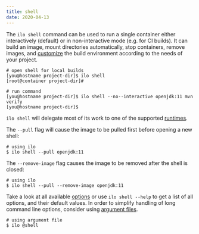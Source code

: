 ```yaml
---
title: shell
date: 2020-04-13
---
```


The `ilo shell` command can be used to run a single container either interactively (default) or in non-interactive mode (e.g. for CI builds). It can build an image, mount directories automatically, stop containers, remove images, and [customize](./customize-env) the build environment according to the needs of your project.

```shell script
# open shell for local builds
[you@hostname project-dir]$ ilo shell
[root@container project-dir]#

# run command
[you@hostname project-dir]$ ilo shell --no--interactive openjdk:11 mvn verify
[you@hostname project-dir]$ 
```

`ilo shell` will delegate most of its work to one of the supported [runtimes](./runtimes).

The `--pull` flag will cause the image to be pulled first before opening a new shell:

```shell script
# using ilo
$ ilo shell --pull openjdk:11
```

The `--remove-image` flag causes the image to be removed after the shell is closed:

```shell script
# using ilo
$ ilo shell --pull --remove-image openjdk:11
```

Take a look at all available [options](./options) or use `ilo shell --help` to get a list of all options, and their default values. In order to simplify handling of long command line options, consider using [argument files](../usage/argument-files).

```shell script
# using argument file
$ ilo @shell
```
